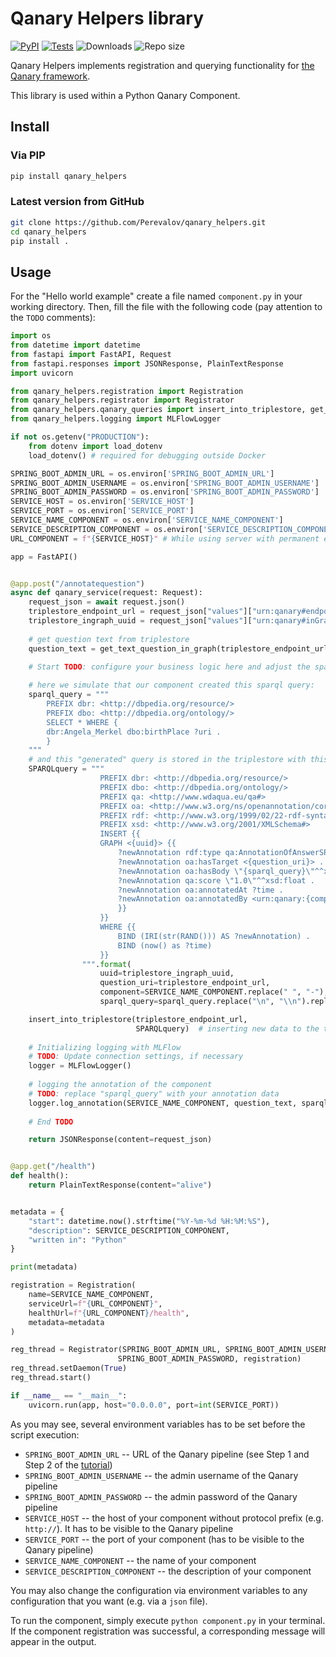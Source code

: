 # Qanary Helpers library
[![PyPI](https://img.shields.io/pypi/v/qanary-helpers.svg)](https://pypi.org/project/qanary-helpers/)
[![Tests](https://github.com/Perevalov/qanary_helpers/actions/workflows/python-tests.yml/badge.svg)](https://github.com/Perevalov/qanary_helpers/actions/workflows/python-tests.yml)
![Downloads](https://img.shields.io/pypi/dm/qanary_helpers)
![Repo size](https://img.shields.io/github/repo-size/perevalov/qanary_helpers)

Qanary Helpers implements registration and querying functionality for [the Qanary framework](https://github.com/WDAqua/Qanary).

This library is used within a Python Qanary Component.

## Install

### Via PIP

```bash
pip install qanary_helpers
```

### Latest version from GitHub

```bash
git clone https://github.com/Perevalov/qanary_helpers.git
cd qanary_helpers
pip install .
```

## Usage

For the "Hello world example" create a file named `component.py` in your working directory. Then, fill the file with the
following code (pay attention to the `TODO` comments):

```python
import os
from datetime import datetime
from fastapi import FastAPI, Request
from fastapi.responses import JSONResponse, PlainTextResponse
import uvicorn

from qanary_helpers.registration import Registration
from qanary_helpers.registrator import Registrator
from qanary_helpers.qanary_queries import insert_into_triplestore, get_text_question_in_graph
from qanary_helpers.logging import MLFlowLogger

if not os.getenv("PRODUCTION"):
    from dotenv import load_dotenv
    load_dotenv() # required for debugging outside Docker

SPRING_BOOT_ADMIN_URL = os.environ['SPRING_BOOT_ADMIN_URL']    
SPRING_BOOT_ADMIN_USERNAME = os.environ['SPRING_BOOT_ADMIN_USERNAME']
SPRING_BOOT_ADMIN_PASSWORD = os.environ['SPRING_BOOT_ADMIN_PASSWORD']
SERVICE_HOST = os.environ['SERVICE_HOST']
SERVICE_PORT = os.environ['SERVICE_PORT']
SERVICE_NAME_COMPONENT = os.environ['SERVICE_NAME_COMPONENT']
SERVICE_DESCRIPTION_COMPONENT = os.environ['SERVICE_DESCRIPTION_COMPONENT']
URL_COMPONENT = f"{SERVICE_HOST}" # While using server with permanent external IP address: URL_COMPONENT = f"http://{SERVICE_HOST}:{SERVICE_PORT}"

app = FastAPI()


@app.post("/annotatequestion")
async def qanary_service(request: Request):
    request_json = await request.json()
    triplestore_endpoint_url = request_json["values"]["urn:qanary#endpoint"]
    triplestore_ingraph_uuid = request_json["values"]["urn:qanary#inGraph"]
    
    # get question text from triplestore
    question_text = get_text_question_in_graph(triplestore_endpoint_url, triplestore_ingraph_uuid)[0]['text']

    # Start TODO: configure your business logic here and adjust the sparql query
    
    # here we simulate that our component created this sparql query:
    sparql_query = """
        PREFIX dbr: <http://dbpedia.org/resource/>
        PREFIX dbo: <http://dbpedia.org/ontology/>
        SELECT * WHERE {
        dbr:Angela_Merkel dbo:birthPlace ?uri .
        }
    """
    # and this "generated" query is stored in the triplestore with this INSERT query:
    SPARQLquery = """
                    PREFIX dbr: <http://dbpedia.org/resource/>
                    PREFIX dbo: <http://dbpedia.org/ontology/>
                    PREFIX qa: <http://www.wdaqua.eu/qa#>
                    PREFIX oa: <http://www.w3.org/ns/openannotation/core/>
                    PREFIX rdf: <http://www.w3.org/1999/02/22-rdf-syntax-ns#>
                    PREFIX xsd: <http://www.w3.org/2001/XMLSchema#>
                    INSERT {{
                    GRAPH <{uuid}> {{
                        ?newAnnotation rdf:type qa:AnnotationOfAnswerSPARQL .
                        ?newAnnotation oa:hasTarget <{question_uri}> .
                        ?newAnnotation oa:hasBody \"{sparql_query}\"^^xsd:string .
                        ?newAnnotation qa:score \"1.0\"^^xsd:float .
                        ?newAnnotation oa:annotatedAt ?time .
                        ?newAnnotation oa:annotatedBy <urn:qanary:{component}> .
                        }}
                    }}
                    WHERE {{
                        BIND (IRI(str(RAND())) AS ?newAnnotation) .
                        BIND (now() as ?time) 
                    }}
                """.format(
                    uuid=triplestore_ingraph_uuid,
                    question_uri=triplestore_endpoint_url,
                    component=SERVICE_NAME_COMPONENT.replace(" ", "-"),
                    sparql_query=sparql_query.replace("\n", "\\n").replace("\"", "\\\""))

    insert_into_triplestore(triplestore_endpoint_url,
                            SPARQLquery)  # inserting new data to the triplestore
    
    # Initializing logging with MLFlow
    # TODO: Update connection settings, if necessary
    logger = MLFlowLogger()
    
    # logging the annotation of the component
    # TODO: replace "sparql_query" with your annotation data
    logger.log_annotation(SERVICE_NAME_COMPONENT, question_text, sparql_query, triplestore_ingraph_uuid)
    
    # End TODO

    return JSONResponse(content=request_json)


@app.get("/health")
def health():
    return PlainTextResponse(content="alive") 


metadata = {
    "start": datetime.now().strftime("%Y-%m-%d %H:%M:%S"),
    "description": SERVICE_DESCRIPTION_COMPONENT,
    "written in": "Python"
}

print(metadata)

registration = Registration(
    name=SERVICE_NAME_COMPONENT,
    serviceUrl=f"{URL_COMPONENT}",
    healthUrl=f"{URL_COMPONENT}/health",
    metadata=metadata
)

reg_thread = Registrator(SPRING_BOOT_ADMIN_URL, SPRING_BOOT_ADMIN_USERNAME,
                        SPRING_BOOT_ADMIN_PASSWORD, registration)
reg_thread.setDaemon(True)
reg_thread.start()

if __name__ == "__main__":
    uvicorn.run(app, host="0.0.0.0", port=int(SERVICE_PORT))
```

As you may see, several environment variables has to be set before the script execution:
* `SPRING_BOOT_ADMIN_URL` -- URL of the Qanary pipeline (see Step 1 and Step 2 of the [tutorial](https://github.com/WDAqua/Qanary/wiki/Qanary-tutorial:-How-to-build-a-trivial-Question-Answering-pipeline))
* `SPRING_BOOT_ADMIN_USERNAME` -- the admin username of the Qanary pipeline
* `SPRING_BOOT_ADMIN_PASSWORD` -- the admin password of the Qanary pipeline
* `SERVICE_HOST` -- the host of your component without protocol prefix (e.g. `http://`). It has to be visible to the Qanary pipeline
* `SERVICE_PORT` -- the port of your component (has to be visible to the Qanary pipeline)
* `SERVICE_NAME_COMPONENT` -- the name of your component
* `SERVICE_DESCRIPTION_COMPONENT` -- the description of your component

You may also change the configuration via environment variables to any configuration that you want (e.g. via a `json` file).

To run the component, simply execute `python component.py` in your terminal. 
If the component registration was successful, a corresponding message will appear in the output.
